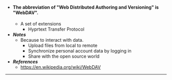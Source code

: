 - #### The abbreviation of "Web Distributed Authoring and Versioning" is "WebDAV".
    - A set of extensions
        - Hyprtext Transfer Protocol
- ***Notes***
    - Because to interact with data.
        - Upload files from local to remote
        - Synchronize personal account data by logging in
        - Share with the open source world
- ***References***
    - https://en.wikipedia.org/wiki/WebDAV
- ---
